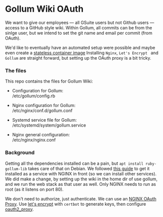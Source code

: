 # Gollum Wiki OAuth

We want to give our employees — all GSuite users but not Github users — access to a GitHub style wiki.
Within Gollum, all commits can be from the sinlge user, but we intend to set the git name and email per commit (from OAuth). 

We'd like to eventually have an automated setup were possible and maybe even create a 
[stateless container image](https://github.com/gollum/gollum/issues/1767)
Installing `Nginx`, `Let's Encrypt ` and `Gollum` are straight forward,
but setting up the OAuth proxy is a bit tricky.

### The files

This repo contains the files for Gollum Wiki:

- Configuration for Gollum:<br>
  /etc/gollum/config.rb

- Nginx configuration for Gollum:<br>
  /etc/nginx/conf.d/gollum.conf

- Systemd service file for Gollum:<br>
  /etc/systemd/system/gollum.service

- Nginx general configuration:<br>
  /etc/nginx/nginx.conf

### Background

Getting all the dependencies installed can be a pain, but `apt install ruby-gollum-lib` takes care of that on Debian.
We followed [this guide](https://www.atlantic.net/vps-hosting/how-to-setup-a-github-style-wiki-using-gollum-on-debian-10/)
to get it installed as a service with NGINX in front (so we can install other services). We did make a change,
by setting up the wiki in the home dir of use gollum, and we run the web stack as that user as well.
Only NGINX needs to run as root (as it listens on port 80).

We don't need to authorize, just authenticate. We can use an
[NGINX OAuth Proxy](https://dev.to/ahmedmusaad/add-google-authentication-to-any-website-using-nginx-and-oauth-proxy-259l).
Use [let's encrypt](https://www.digitalocean.com/community/tutorials/how-to-secure-nginx-with-let-s-encrypt-on-debian-10)
with  `certbot` to generate keys, then configure [oauth2_proxy](https://github.com/bitly/oauth2_proxy).
